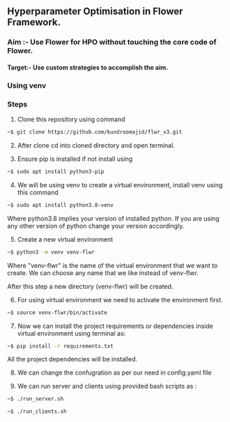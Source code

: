 ## Hyperparameter Optimisation in Flower Framework.

### Aim :- Use Flower for HPO without touching the core code of Flower.

#### Target:- Use custom strategies to accomplish the aim.

### Using venv

### Steps

1. Clone this repository using command
```bash
~$ git clone https://github.com/kundroomajid/flwr_v3.git
```
2. After clone cd into cloned directory and open terminal.

3. Ensure pip is installed if not install using
```bash
~$ sudo apt install python3-pip
```

4. We will be using venv to create a virtual environment, install venv using this command

```bash
~$ sudo apt install python3.8-venv
```

Where python3.8 implies your version of installed python. If you are using any other version of python change your version accordingly.

5. Create a new virtual environment
```bash
~$ python3 -m venv venv-flwr
```
Where "venv-flwr" is the name of the virtual environment that we want to create. We can choose any name that we like instead of venv-flwr.


After this step a new directory (venv-flwr) will be created.

6. For using virtual environment we need to activate the environment first.
```bash
~$ source venv-flwr/bin/activate
```
7. Now we can install the project requirements or dependencies inside virtual environment using terminal as:
```bash
~$ pip install -r requirements.txt
```
All the project dependencies will be installed.

8. We can change the confugration as per our need in config.yaml file

9. We can run server and clients using provided bash scripts as :
```bash
~$ ./run_server.sh
```

```bash
~$ ./run_clients.sh
```